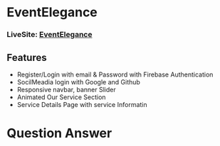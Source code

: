 # EventElegance
### LiveSite: [EventElegance](https://eventelgance.web.app/)

## Features

- Register/Login with email & Password with Firebase Authentication
- SocilMeadia login with Google and Github
- Responsive navbar, banner Slider
- Animated Our Service Section
- Service Details Page with service Informatin

# Question Answer



